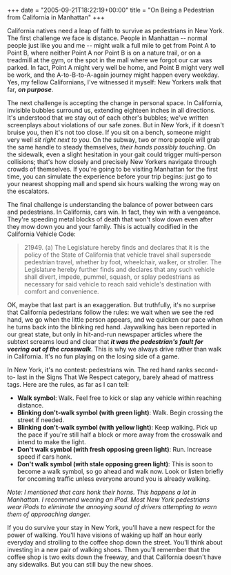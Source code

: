 +++
date = "2005-09-21T18:22:19+00:00"
title = "On Being a Pedestrian from California in Manhattan"
+++



California natives need a leap of faith to survive as pedestrians in New York.
The first challenge we face is distance. People in Manhattan -- normal people
just like you and me -- might walk a full mile to get from Point A to Point B,
where neither Point A nor Point B is on a nature trail, or on a treadmill at
the gym, or the spot in the mall where we forgot our car was parked. In fact,
Point A might very well be home, and Point B might very well be work, and the
A-to-B-to-A-again journey might happen every weekday. Yes, my fellow
Californians, I've witnessed it myself: New Yorkers walk that far, _**on
purpose**_.

The next challenge is accepting the change in personal space. In California,
invisible bubbles surround us, extending eighteen inches in all directions.
It's understood that we stay out of each other's bubbles; we've written
screenplays about violations of our safe zones. But in New York, if it doesn't
bruise you, then it's not too close. If you sit on a bench, someone might very
well _sit right next to you_. On the subway, two or more people will grab the
same handle to steady themselves, _their hands possibly touching_. On the
sidewalk, even a slight hesitation in your gait could trigger multi-person
collisions; that's how closely and precisely New Yorkers navigate through
crowds of themselves. If you're going to be visiting Manhattan for the first
time, you can simulate the experience before your trip begins: just go to your
nearest shopping mall and spend six hours walking the wrong way on the
escalators.

The final challenge is understanding the balance of power between cars and
pedestrians. In California, cars win. In fact, they win with a vengeance.
They're speeding metal blocks of death that won't slow down even after they
mow down you and your family. This is actually codified in the California
Vehicle Code:

> 21949\. (a) The Legislature hereby finds and declares that it is the policy
of the State of California that vehicle travel shall supersede pedestrian
travel, whether by foot, wheelchair, walker, or stroller. The Legislature
hereby further finds and declares that any such vehicle shall divert, impede,
pummel, squash, or splay pedestrians as necessary for said vehicle to reach
said vehicle's destination with comfort and convenience.

OK, maybe that last part is an exaggeration. But truthfully, it's no surprise
that California pedestrians follow the rules: we wait when we see the red
hand, we go when the little person appears, and we quicken our pace when he
turns back into the blinking red hand. Jaywalking has been reported in our
great state, but only in hit-and-run newspaper articles where the subtext
screams loud and clear that _**it was the pedestrian's fault for veering out
of the crosswalk**_. This is why we always drive rather than walk in
California. It's no fun playing on the losing side of a game.

In New York, it's no contest: pedestrians win. The red hand ranks second-to-
last in the Signs That We Respect category, barely ahead of mattress tags.
Here are the rules, as far as I can tell:

  * **Walk symbol**: Walk. Feel free to kick or slap any vehicle within reaching distance.
  * **Blinking don't-walk symbol (with green light)**: Walk. Begin crossing the street if needed.
  * **Blinking don't-walk symbol (with yellow light)**: Keep walking. Pick up the pace if you're still half a block or more away from the crosswalk and intend to make the light.
  * **Don't walk symbol (with fresh opposing green light)**: Run. Increase speed if cars honk.
  * **Don't walk symbol (with stale opposing green light)**: This is soon to become a walk symbol, so go ahead and walk now. Look or listen briefly for oncoming traffic unless everyone around you is already walking.

_Note: I mentioned that cars honk their horns. This happens a lot in
Manhattan. I recommend wearing an iPod. Most New York pedestrians wear iPods
to eliminate the annoying sound of drivers attempting to warn them of
approaching danger._

If you do survive your stay in New York, you'll have a new respect for the
power of walking. You'll have visions of waking up half an hour early everyday
and strolling to the coffee shop down the street. You'll think about investing
in a new pair of walking shoes. Then you'll remember that the coffee shop is
two exits down the freeway, and that California doesn't have any sidewalks.
But you can still buy the new shoes.

